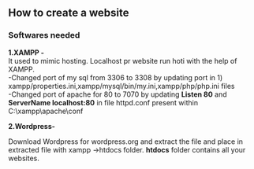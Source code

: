 ## How to create a website

### Softwares needed

**1.XAMPP -**</br>
It used to mimic hosting. Localhost pr website run hoti with the help of XAMPP.</br>
  -Changed port of my sql from 3306 to 3308 by updating port in 1) xampp/properties.ini,xampp/mysql/bin/my.ini,xampp/php/php.ini files </br>
  -Changed port of apache for 80 to 7070 by updating **Listen 80** and **ServerName localhost:80** in file  httpd.conf present within C:\xampp\apache\conf
  
**2.Wordpress-**</br>

Download Wordpress for wordpress.org and extract the file and place in extracted file with xampp ->htdocs folder. **htdocs** folder contains all your websites.

 

 
